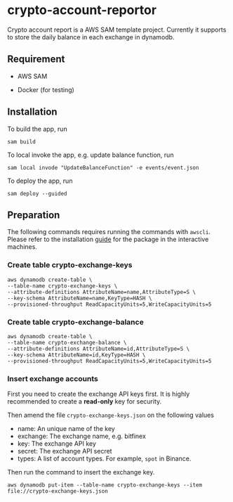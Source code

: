 # crypto-account-reportor

Crypto account report is a AWS SAM template project. Currently it supports to store the daily balance in each exchange in dynamodb.

## Requirement

- AWS SAM

- Docker (for testing)


## Installation

To build the app, run

```
sam build
```

To local invoke the app, e.g. update balance function, run

```
sam local invode "UpdateBalanceFunction" -e events/event.json
```

To deploy the app, run

```
sam deploy --guided
```

## Preparation

The following commands requires running the commands with `awscli`. Please
refer to the installation [guide](https://github.com/aws/aws-cli) for the
package in the interactive machines.

### Create table crypto-exchange-keys 

```
aws dynamodb create-table \
--table-name crypto-exchange-keys \
--attribute-definitions AttributeName=name,AttributeType=S \
--key-schema AttributeName=name,KeyType=HASH \
--provisioned-throughput ReadCapacityUnits=5,WriteCapacityUnits=5
```

### Create table crypto-exchange-balance

```
aws dynamodb create-table \
--table-name crypto-exchange-balance \
--attribute-definitions AttributeName=id,AttributeType=S \
--key-schema AttributeName=id,KeyType=HASH \
--provisioned-throughput ReadCapacityUnits=5,WriteCapacityUnits=5
```

### Insert exchange accounts

First you need to create the exchange API keys first. It is highly recommended to create a 
**read-only** key for security.

Then amend the file `crypto-exchange-keys.json` on the following values

* name: An unique name of the key
* exchange: The exchange name, e.g. bitfinex
* key: The exchange API key
* secret: The exchange API secret
* types: A list of account types. For example, `spot` in Binance.

Then run the command to insert the exchange key.

```
aws dynamodb put-item --table-name crypto-exchange-keys --item file://crypto-exchange-keys.json 
```

